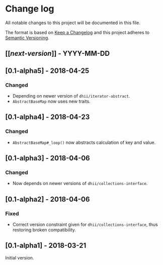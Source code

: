 # Change log
All notable changes to this project will be documented in this file.

The format is based on [Keep a Changelog](http://keepachangelog.com/)
and this project adheres to [Semantic Versioning](http://semver.org/).

## [[*next-version*]] - YYYY-MM-DD

## [0.1-alpha5] - 2018-04-25
### Changed
- Depending on newer version of `dhii/iterator-abstract`.
- `AbstractBaseMap` now uses new traits.

## [0.1-alpha4] - 2018-04-23
### Changed
- `AbstractBaseMap#_loop()` now abstracts calculation of key and value.

## [0.1-alpha3] - 2018-04-06
### Changed
- Now depends on newer versions of `dhii/collections-interface`.

## [0.1-alpha2] - 2018-04-06
### Fixed
- Correct version constraint given for `dhii/collections-interface`, thus restoring broken compatibility.

## [0.1-alpha1] - 2018-03-21
Initial version.
